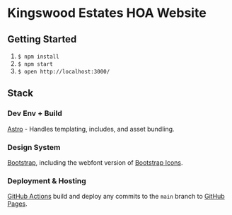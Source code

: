# Kingswood Estates HOA Website

## Getting Started

1. `$ npm install`
2. `$ npm start`
3. `$ open http://localhost:3000/`

## Stack

### Dev Env + Build
[Astro](https://astro.build/) - Handles templating, includes, and asset bundling.

### Design System
[Bootstrap](https://getbootstrap.com/docs/), including the webfont version of [Bootstrap Icons](https://icons.getbootstrap.com/#icons).

### Deployment & Hosting
[GitHub Actions](https://docs.astro.build/en/guides/deploy/github/) build and deploy any commits to the `main` branch to [GitHub Pages](https://pages.github.com/).
